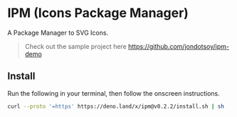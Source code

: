 # IPM (Icons Package Manager)

A Package Manager to SVG Icons.

> Check out the sample project here https://github.com/jondotsoy/ipm-demo

## Install

Run the following in your terminal, then follow the onscreen instructions.

```sh
curl --proto '=https' https://deno.land/x/ipm@v0.2.2/install.sh | sh
```
